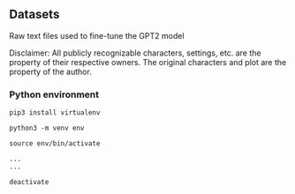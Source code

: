 ## Datasets
Raw text files used to fine-tune the GPT2 model

Disclaimer: All publicly recognizable characters, settings, etc. are the property of their respective owners. The original characters and plot are the property of the author.

### Python environment

```shell
pip3 install virtualenv

python3 -m venv env

source env/bin/activate

...
...

deactivate
```
